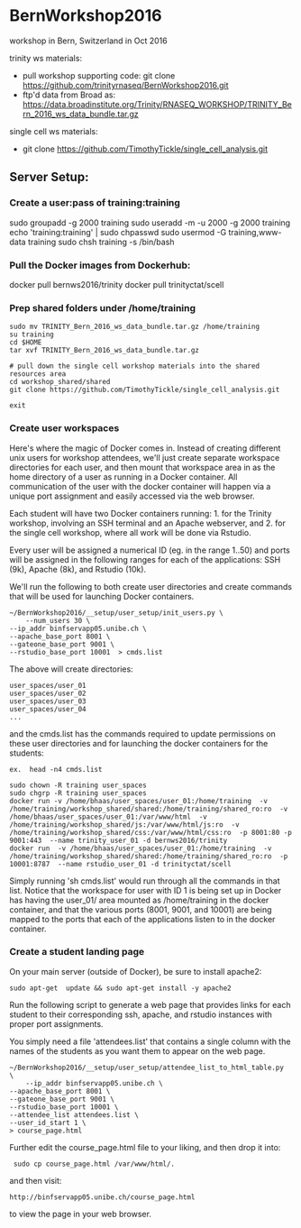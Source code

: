 # BernWorkshop2016
workshop in Bern, Switzerland in Oct 2016

trinity ws materials:

*  pull workshop supporting code: git clone https://github.com/trinityrnaseq/BernWorkshop2016.git
*  ftp'd data from Broad as: <https://data.broadinstitute.org/Trinity/RNASEQ_WORKSHOP/TRINITY_Bern_2016_ws_data_bundle.tar.gz>

single cell ws materials:
*  git clone https://github.com/TimothyTickle/single_cell_analysis.git


## Server Setup:

### Create a user:pass of training:training

   sudo groupadd -g 2000 training
   sudo useradd -m -u 2000 -g 2000 training
   echo 'training:training' | sudo chpasswd
   sudo usermod -G training,www-data training
   sudo chsh training -s /bin/bash


### Pull the Docker images from Dockerhub:

   docker pull bernws2016/trinity
   docker pull trinityctat/scell



### Prep shared folders under /home/training

    sudo mv TRINITY_Bern_2016_ws_data_bundle.tar.gz /home/training
    su training
    cd $HOME
    tar xvf TRINITY_Bern_2016_ws_data_bundle.tar.gz

    # pull down the single cell workshop materials into the shared resources area
    cd workshop_shared/shared
    git clone https://github.com/TimothyTickle/single_cell_analysis.git
    
    exit


### Create user workspaces

Here's where the magic of Docker comes in.  Instead of creating different unix users for workshop attendees, we'll just create separate workspace directories for each user, and then mount that workspace area in as the home directory of a user as running in a Docker container.  All communication of the user with the docker container will happen via a unique port assignment and easily accessed via the web browser.

Each student will have two Docker containers running:  1. for the Trinity workshop, involving an SSH terminal and an Apache webserver, and 2. for the single cell workshop, where all work will be done via Rstudio.

Every user will be assigned a numerical ID (eg. in the range 1..50) and ports will be assigned in the following ranges for each of the applications: SSH (9k), Apache (8k), and Rstudio (10k).

We'll run the following to both create user directories and create commands that will be used for launching Docker containers.

    ~/BernWorkshop2016/__setup/user_setup/init_users.py \
        --num_users 30 \
	--ip_addr binfservapp05.unibe.ch \
	--apache_base_port 8001 \
	--gateone_base_port 9001 \
	--rstudio_base_port 10001  > cmds.list

The above will create directories:

    user_spaces/user_01
    user_spaces/user_02
    user_spaces/user_03
    user_spaces/user_04
    ...

and the cmds.list has the commands required to update permissions on these user directories and for launching the docker containers for the students:

    ex.  head -n4 cmds.list

    sudo chown -R training user_spaces
    sudo chgrp -R training user_spaces
    docker run -v /home/bhaas/user_spaces/user_01:/home/training  -v /home/training/workshop_shared/shared:/home/training/shared_ro:ro  -v /home/bhaas/user_spaces/user_01:/var/www/html  -v /home/training/workshop_shared/js:/var/www/html/js:ro  -v /home/training/workshop_shared/css:/var/www/html/css:ro  -p 8001:80 -p 9001:443  --name trinity_user_01 -d bernws2016/trinity
    docker run  -v /home/bhaas/user_spaces/user_01:/home/training  -v /home/training/workshop_shared/shared:/home/training/shared_ro:ro  -p 10001:8787  --name rstudio_user_01 -d trinityctat/scell


Simply running 'sh cmds.list' would run through all the commands in that list.  Notice that the workspace for user with ID 1 is being set up in Docker has having the user_01/ area mounted as /home/training in the docker container, and that the various ports (8001, 9001, and 10001) are being mapped to the ports that each of the applications listen to in the docker container.



### Create a student landing page

On your main server (outside of Docker), be sure to install apache2:

    sudo apt-get  update && sudo apt-get install -y apache2


Run the following script to generate a web page that provides links for each student to their corresponding ssh, apache, and rstudio instances with proper port assignments.

You simply need a file 'attendees.list' that contains a single column with the names of the students as you want them to appear on the web page.


    ~/BernWorkshop2016/__setup/user_setup/attendee_list_to_html_table.py  \
        --ip_addr binfservapp05.unibe.ch \
	--apache_base_port 8001 \
	--gateone_base_port 9001 \
	--rstudio_base_port 10001 \
	--attendee_list attendees.list \
	--user_id_start 1 \
	> course_page.html

Further edit the course_page.html file to your liking, and then drop it into:

     sudo cp course_page.html /var/www/html/.

and then visit:

    http://binfservapp05.unibe.ch/course_page.html

to view the page in your web browser.



